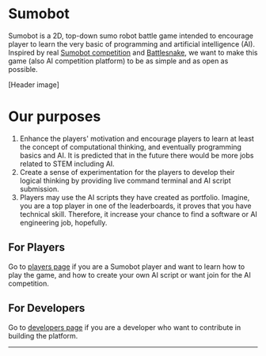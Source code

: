 # Sumobot
Sumobot is a 2D, top-down sumo robot battle game intended to encourage player to learn the very basic of programming and artificial intelligence (AI). Inspired by real [Sumobot competition](https://www.sumobot.ca/competition) and [Battlesnake](https://play.battlesnake.com/leaderboards), we want to make this game (also AI competition platform) to be as simple and as open as possible. 

[Header image]

# Our purposes 
1. Enhance the players' motivation and encourage players to learn at least the concept of computational thinking, and eventually programming basics and AI. It is predicted that in the future there would be more jobs related to STEM including AI. 
2. Create a sense of experimentation for the players to develop their logical thinking by providing live command terminal and AI script submission. 
3. Players may use the AI scripts they have created as portfolio. Imagine, you are a top player in one of the leaderboards, it proves that you have technical skill. Therefore, it increase your chance to find a software or AI engineering job, hopefully. 

## For Players
Go to [players page](https://github.com/ardiawanbagusharisa/sumobot/wiki/Player-Page) if you are a Sumobot player and want to learn how to play the game, and how to create your own AI script or want join for the AI competition. 

## For Developers
Go to [developers page](https://github.com/ardiawanbagusharisa/sumobot/wiki/Developers-Page) if you are a developer who want to contribute in building the platform. 

---
